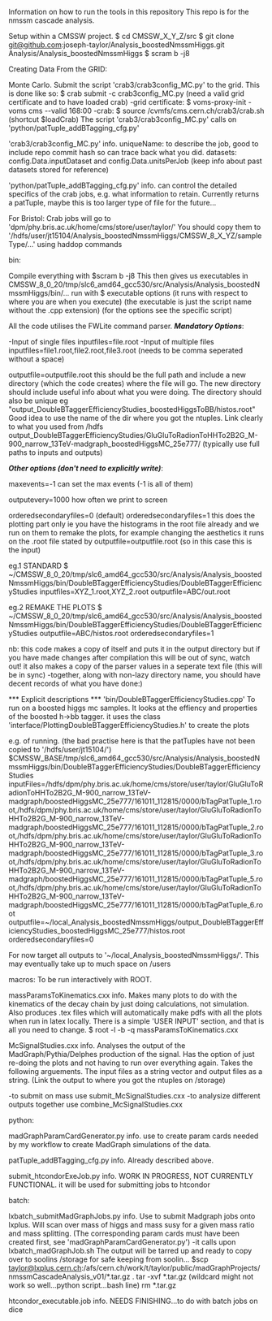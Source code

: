 Information on how to run the tools in this repository
This repo is for the nmssm cascade analysis.

Setup within a CMSSW project.
$ cd CMSSW_X_Y_Z/src
$ git clone git@github.com:joseph-taylor/Analysis_boostedNmssmHiggs.git Analysis/Analysis_boostedNmssmHiggs
$ scram b -j8





Creating Data From the GRID:

Monte Carlo.
Submit the script 'crab3/crab3config_MC.py' to the grid. This is done like so:
$ crab submit -c crab3config_MC.py (need a valid grid certificate and to have loaded crab)
-grid certificate: $ voms-proxy-init -voms cms --valid 168:00
-crab: $ source /cvmfs/cms.cern.ch/crab3/crab.sh (shortcut $loadCrab)
The script 'crab3/crab3config_MC.py' calls on 'python/patTuple_addBTagging_cfg.py'

'crab3/crab3config_MC.py' info.
uniqueName: to describe the job, good to include repo commit hash so can trace back what you did.
datasets: config.Data.inputDataset and config.Data.unitsPerJob
(keep info about past datasets stored for reference)

'python/patTuple_addBTagging_cfg.py' info.
can control the detailed specifics of the crab jobs, e.g. what information to retain.
Currently returns a patTuple, maybe this is too larger type of file for the future...

For Bristol:
Crab jobs will go to 'dpm/phy.bris.ac.uk/home/cms/store/user/taylor/'
You should copy them to '/hdfs/user/jt15104/Analysis_boostedNmssmHiggs/CMSSW_8_X_YZ/sampleType/...' using haddop commands







bin:

Compile everything with $scram b -j8
This then gives us executables in CMSSW_8_0_20/tmp/slc6_amd64_gcc530/src/Analysis/Analysis_boostedNmssmHiggs/bin/...
run with
$ executable options
(it runs with respect to where you are when you execute)
(the executable is just the script name without the .cpp extension)
(for the options see the specific script)

All the code utilises the FWLite command parser.
***Mandatory Options***:

-Input of single files
inputfiles=file.root
-Input of multiple files
inputfiles=file1.root,file2.root,file3.root (needs to be comma seperated without a space)

outputfile=outputfile.root
this should be the full path and include a new directory (which the code creates) where the file will go.
The new directory should include useful info about what you were doing. The directory should also be unique
eg "output_DoubleBTaggerEfficiencyStudies_boostedHiggsToBB/histos.root"
Good idea to use the name of the dir where you got the ntuples.
Link clearly to what you used from /hdfs output_DoubleBTaggerEfficiencyStudies/GluGluToRadionToHHTo2B2G_M-900_narrow_13TeV-madgraph_boostedHiggsMC_25e777/
(typically use full paths to inputs and outputs)

***Other options (don't need to explicitly write)***:

maxevents=-1 can set the max events (-1 is all of them)

outputevery=1000 how often we print to screen

orderedsecondaryfiles=0 (default)
orderedsecondaryfiles=1 this does the plotting part only
ie you have the histograms in the root file already and we run on them to remake the plots, for example changing the aesthetics
it runs on the .root file stated by outputfile=outputfile.root (so in this case this is the input) 

eg.1 STANDARD
$ ~/CMSSW_8_0_20/tmp/slc6_amd64_gcc530/src/Analysis/Analysis_boostedNmssmHiggs/bin/DoubleBTaggerEfficiencyStudies/DoubleBTaggerEfficiencyStudies inputfiles=XYZ_1.root,XYZ_2.root outputfile=ABC/out.root

eg.2 REMAKE THE PLOTS
$ ~/CMSSW_8_0_20/tmp/slc6_amd64_gcc530/src/Analysis/Analysis_boostedNmssmHiggs/bin/DoubleBTaggerEfficiencyStudies/DoubleBTaggerEfficiencyStudies outputfile=ABC/histos.root orderedsecondaryfiles=1

nb: this code makes a copy of itself and puts it in the output directory
but if you have made changes after compilation this will be out of sync, watch out!
it also makes a copy of the parser values in a seperate text file (this will be in sync)
-together, along with non-lazy directory name, you should have decent records of what you have done:)

*** Explicit descriptions ***
'bin/DoubleBTaggerEfficiencyStudies.cpp'
To run on a boosted higgs mc samples. It looks at the effiency and properties of the boosted h->bb tagger.
it uses the class 'interface/PlottingDoubleBTaggerEfficiencyStudies.h' to create the plots

e.g. of running. (the bad practise here is that the patTuples have not been copied to '/hdfs/user/jt15104/')
$CMSSW_BASE/tmp/slc6_amd64_gcc530/src/Analysis/Analysis_boostedNmssmHiggs/bin/DoubleBTaggerEfficiencyStudies/DoubleBTaggerEfficiencyStudies
inputFiles=/hdfs/dpm/phy.bris.ac.uk/home/cms/store/user/taylor/GluGluToRadionToHHTo2B2G_M-900_narrow_13TeV-madgraph/boostedHiggsMC_25e777/161011_112815/0000/bTagPatTuple_1.root,/hdfs/dpm/phy.bris.ac.uk/home/cms/store/user/taylor/GluGluToRadionToHHTo2B2G_M-900_narrow_13TeV-madgraph/boostedHiggsMC_25e777/161011_112815/0000/bTagPatTuple_2.root,/hdfs/dpm/phy.bris.ac.uk/home/cms/store/user/taylor/GluGluToRadionToHHTo2B2G_M-900_narrow_13TeV-madgraph/boostedHiggsMC_25e777/161011_112815/0000/bTagPatTuple_3.root,/hdfs/dpm/phy.bris.ac.uk/home/cms/store/user/taylor/GluGluToRadionToHHTo2B2G_M-900_narrow_13TeV-madgraph/boostedHiggsMC_25e777/161011_112815/0000/bTagPatTuple_5.root,/hdfs/dpm/phy.bris.ac.uk/home/cms/store/user/taylor/GluGluToRadionToHHTo2B2G_M-900_narrow_13TeV-madgraph/boostedHiggsMC_25e777/161011_112815/0000/bTagPatTuple_6.root
outputfile=~/local_Analysis_boostedNmssmHiggs/output_DoubleBTaggerEfficiencyStudies_boostedHiggsMC_25e777/histos.root
orderedsecondaryfiles=0

For now target all outputs to '~/local_Analysis_boostedNmssmHiggs/'. This may eventually take up to much space on /users







macros:
To be run interactively with ROOT.

massParamsToKinematics.cxx info.
Makes many plots to do with the kinematics of the decay chain by just doing calculations, not simulation.
Also produces .tex files which will automatically make pdfs with all the plots when run in latex locally.
There is a simple 'USER INPUT' section, and that is all you need to change.
$ root -l -b -q massParamsToKinematics.cxx


McSignalStudies.cxx info.
Analyses the output of the MadGraph/Pythia/Delphes production of the signal.
Has the option of just re-doing the plots and not having to run over everything again.
Takes the following arguements. The input files as a string vector and output files as a string.
(Link the output to where you got the ntuples on /storage)

-to submit on mass use submit_McSignalStudies.cxx
-to analysize different outputs together use combine_McSignalStudies.cxx







python:

madGraphParamCardGenerator.py info.
use to create param cards needed by my workflow to create MadGraph simulations of the data.

patTuple_addBTagging_cfg.py info.
Already described above.

submit_htcondorExeJob.py info.
WORK IN PROGRESS, NOT CURRENTLY FUNCTIONAL.
it will be used for submitting jobs to htcondor








batch:

lxbatch_submitMadGraphJobs.py info.
Use to submit Madgraph jobs onto lxplus.
Will scan over mass of higgs and mass susy for a given mass ratio and mass splitting.
(The corresponding param cards must have been created first, see 'madGraphParamCardGenerator.py')
-it calls upon lxbatch_madGraphJob.sh
The output will be tarred up and ready to copy over to soolins /storage for safe keeping
from soolin...
$scp taylor@lxplus.cern.ch:/afs/cern.ch/work/t/taylor/public/madGraphProjects/nmssmCascadeAnalysis_v01/*.tar.gz .
tar -xvf *.tar.gz (wildcard might not work so well…python script…bash line)
rm *.tar.gz

htcondor_executable.job info.
NEEDS FINISHING...to do with batch jobs on dice
